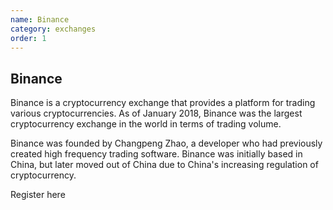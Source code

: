 ```yaml
---
name: Binance
category: exchanges
order: 1
---
```


## Binance

Binance is a cryptocurrency exchange that provides a platform for trading various cryptocurrencies. As of January 2018, Binance was the largest cryptocurrency exchange in the world in terms of trading volume.

Binance was founded by Changpeng Zhao, a developer who had previously created high frequency trading software. Binance was initially based in China, but later moved out of China due to China's increasing regulation of cryptocurrency.

Register here